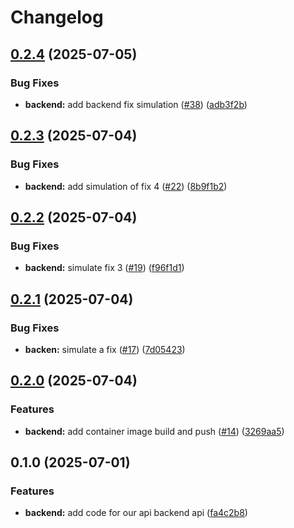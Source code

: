 # Changelog

## [0.2.4](https://github.com/mos2dl/devops-tests/compare/backend-v0.2.3...backend-v0.2.4) (2025-07-05)


### Bug Fixes

* **backend:** add backend fix simulation ([#38](https://github.com/mos2dl/devops-tests/issues/38)) ([adb3f2b](https://github.com/mos2dl/devops-tests/commit/adb3f2b703f56dc253e7a683bf26c767cf6539b6))

## [0.2.3](https://github.com/mos2dl-homelab/devops-project/compare/backend-v0.2.2...backend-v0.2.3) (2025-07-04)


### Bug Fixes

* **backend:** add simulation of fix 4 ([#22](https://github.com/mos2dl-homelab/devops-project/issues/22)) ([8b9f1b2](https://github.com/mos2dl-homelab/devops-project/commit/8b9f1b282ce188f61dee1df6250280bfdb6fa1ca))

## [0.2.2](https://github.com/mos2dl-homelab/devops-project/compare/backend-v0.2.1...backend-v0.2.2) (2025-07-04)


### Bug Fixes

* **backend:** simulate fix 3 ([#19](https://github.com/mos2dl-homelab/devops-project/issues/19)) ([f96f1d1](https://github.com/mos2dl-homelab/devops-project/commit/f96f1d115ffa06cae1e2bc43a425a1cfa15fc253))

## [0.2.1](https://github.com/MoS2DL-Homelab/devops-project/compare/backend-v0.2.0...backend-v0.2.1) (2025-07-04)


### Bug Fixes

* **backen:** simulate a fix ([#17](https://github.com/MoS2DL-Homelab/devops-project/issues/17)) ([7d05423](https://github.com/MoS2DL-Homelab/devops-project/commit/7d05423699e1eddb93ab73760b544871eee4cb84))

## [0.2.0](https://github.com/MoS2DL-Homelab/devops-project/compare/backend-v0.1.0...backend-v0.2.0) (2025-07-04)


### Features

* **backend:** add container image build and push ([#14](https://github.com/MoS2DL-Homelab/devops-project/issues/14)) ([3269aa5](https://github.com/MoS2DL-Homelab/devops-project/commit/3269aa555c76c84e95ec789a5e31c2a7ff2092c2))

## 0.1.0 (2025-07-01)


### Features

* **backend:** add code for our api backend api ([fa4c2b8](https://github.com/MoS2DL-Homelab/devops-project/commit/fa4c2b8ff66484cd6f3ae300c2c305b09c45f3a6))
